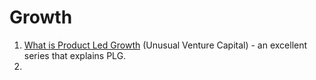 # Growth

1. [What is Product Led Growth](https://www.field-guide.unusual.vc/chapters-enterprise/the-modern-go-to-market) \(Unusual Venture Capital\) - an excellent series that explains PLG.
2. 
